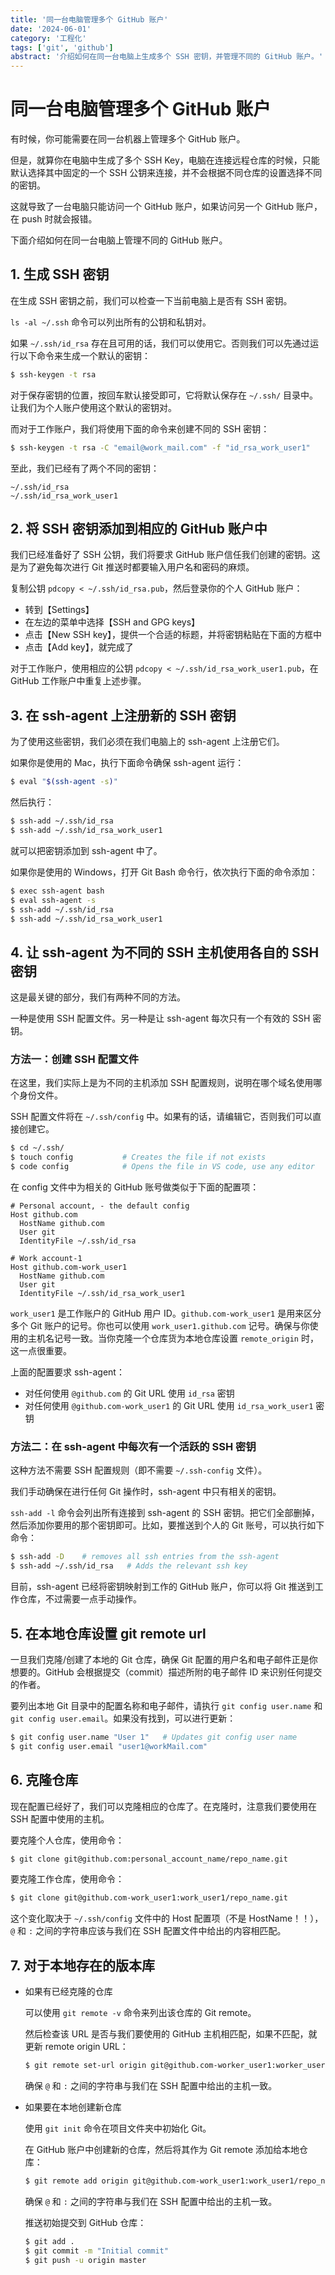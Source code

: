 ```yaml
---
title: '同一台电脑管理多个 GitHub 账户'
date: '2024-06-01'
category: '工程化'
tags: ['git', 'github']
abstract: '介绍如何在同一台电脑上生成多个 SSH 密钥，并管理不同的 GitHub 账户。'
---
```


# 同一台电脑管理多个 GitHub 账户

有时候，你可能需要在同一台机器上管理多个 GitHub 账户。

但是，就算你在电脑中生成了多个 SSH Key，电脑在连接远程仓库的时候，只能默认选择其中固定的一个 SSH 公钥来连接，并不会根据不同仓库的设置选择不同的密钥。

这就导致了一台电脑只能访问一个 GitHub 账户，如果访问另一个 GitHub 账户，在 push 时就会报错。

下面介绍如何在同一台电脑上管理不同的 GitHub 账户。

## 1. 生成 SSH 密钥

在生成 SSH 密钥之前，我们可以检查一下当前电脑上是否有 SSH 密钥。

`ls -al ~/.ssh` 命令可以列出所有的公钥和私钥对。

如果 `~/.ssh/id_rsa` 存在且可用的话，我们可以使用它。否则我们可以先通过运行以下命令来生成一个默认的密钥：

```sh
$ ssh-keygen -t rsa
```

对于保存密钥的位置，按回车默认接受即可，它将默认保存在 `~/.ssh/` 目录中。让我们为个人账户使用这个默认的密钥对。

而对于工作账户，我们将使用下面的命令来创建不同的 SSH 密钥：

```sh
$ ssh-keygen -t rsa -C "email@work_mail.com" -f "id_rsa_work_user1"
```

至此，我们已经有了两个不同的密钥：

```
~/.ssh/id_rsa
~/.ssh/id_rsa_work_user1
```

## 2. 将 SSH 密钥添加到相应的 GitHub 账户中

我们已经准备好了 SSH 公钥，我们将要求 GitHub 账户信任我们创建的密钥。这是为了避免每次进行 Git 推送时都要输入用户名和密码的麻烦。

复制公钥 `pdcopy < ~/.ssh/id_rsa.pub`，然后登录你的个人 GitHub 账户：

- 转到【Settings】
- 在左边的菜单中选择【SSH and GPG keys】
- 点击【New SSH key】，提供一个合适的标题，并将密钥粘贴在下面的方框中
- 点击【Add key】，就完成了

对于工作账户，使用相应的公钥 `pdcopy < ~/.ssh/id_rsa_work_user1.pub`，在 GitHub 工作账户中重复上述步骤。

## 3. 在 ssh-agent 上注册新的 SSH 密钥

为了使用这些密钥，我们必须在我们电脑上的 ssh-agent 上注册它们。

如果你是使用的 Mac，执行下面命令确保 ssh-agent 运行：

```sh
$ eval "$(ssh-agent -s)"
```

然后执行：

```sh
$ ssh-add ~/.ssh/id_rsa
$ ssh-add ~/.ssh/id_rsa_work_user1
```

就可以把密钥添加到 ssh-agent 中了。

如果你是使用的 Windows，打开 Git Bash 命令行，依次执行下面的命令添加：

```sh
$ exec ssh-agent bash
$ eval ssh-agent -s
$ ssh-add ~/.ssh/id_rsa
$ ssh-add ~/.ssh/id_rsa_work_user1
```

## 4. 让 ssh-agent 为不同的 SSH 主机使用各自的 SSH 密钥

这是最关键的部分，我们有两种不同的方法。

一种是使用 SSH 配置文件。另一种是让 ssh-agent 每次只有一个有效的 SSH 密钥。

### 方法一：创建 SSH 配置文件

在这里，我们实际上是为不同的主机添加 SSH 配置规则，说明在哪个域名使用哪个身份文件。

SSH 配置文件将在 `~/.ssh/config` 中。如果有的话，请编辑它，否则我们可以直接创建它。

```sh
$ cd ~/.ssh/
$ touch config           # Creates the file if not exists
$ code config            # Opens the file in VS code, use any editor
```

在 config 文件中为相关的 GitHub 账号做类似于下面的配置项：

```
# Personal account, - the default config
Host github.com
  HostName github.com
  User git
  IdentityFile ~/.ssh/id_rsa

# Work account-1
Host github.com-work_user1
  HostName github.com
  User git
  IdentityFile ~/.ssh/id_rsa_work_user1
```

`work_user1` 是工作账户的 GitHub 用户 ID。`github.com-work_user1` 是用来区分多个 Git 账户的记号。你也可以使用 `work_user1.github.com` 记号。确保与你使用的主机名记号一致。当你克隆一个仓库货为本地仓库设置 `remote_origin` 时，这一点很重要。

上面的配置要求 ssh-agent：

- 对任何使用 `@github.com` 的 Git URL 使用 `id_rsa` 密钥
- 对任何使用 `@github.com-work_user1` 的 Git URL 使用 `id_rsa_work_user1` 密钥

### 方法二：在 ssh-agent 中每次有一个活跃的 SSH 密钥

这种方法不需要 SSH 配置规则（即不需要 `~/.ssh-config` 文件）。

我们手动确保在进行任何 Git 操作时，ssh-agent 中只有相关的密钥。

`ssh-add -l` 命令会列出所有连接到 ssh-agent 的 SSH 密钥。把它们全部删掉，然后添加你要用的那个密钥即可。比如，要推送到个人的 Git 账号，可以执行如下命令：

```sh
$ ssh-add -D    # removes all ssh entries from the ssh-agent
$ ssh-add ~/.ssh/id_rsa   # Adds the relevant ssh key
```

目前，ssh-agent 已经将密钥映射到工作的 GitHub 账户，你可以将 Git 推送到工作仓库，不过需要一点手动操作。

## 5. 在本地仓库设置 git remote url

一旦我们克隆/创建了本地的 Git 仓库，确保 Git 配置的用户名和电子邮件正是你想要的。GitHub 会根据提交（commit）描述所附的电子邮件 ID 来识别任何提交的作者。

要列出本地 Git 目录中的配置名称和电子邮件，请执行 `git config user.name` 和 `git config user.email`。如果没有找到，可以进行更新：

```sh
$ git config user.name "User 1"   # Updates git config user name
$ git config user.email "user1@workMail.com"
```

## 6. 克隆仓库

现在配置已经好了，我们可以克隆相应的仓库了。在克隆时，注意我们要使用在 SSH 配置中使用的主机。

要克隆个人仓库，使用命令：

```sh
$ git clone git@github.com:personal_account_name/repo_name.git
```

要克隆工作仓库，使用命令：

```sh
$ git clone git@github.com-work_user1:work_user1/repo_name.git
```

这个变化取决于 `~/.ssh/config` 文件中的 Host 配置项（不是 HostName！！），`@` 和 `:` 之间的字符串应该与我们在 SSH 配置文件中给出的内容相匹配。

## 7. 对于本地存在的版本库

- 如果有已经克隆的仓库

  可以使用 `git remote -v` 命令来列出该仓库的 Git remote。

  然后检查该 URL 是否与我们要使用的 GitHub 主机相匹配，如果不匹配，就更新 remote origin URL：

  ```sh
  $ git remote set-url origin git@github.com-worker_user1:worker_user1/repo_name.git
  ```

  确保 `@` 和 `:` 之间的字符串与我们在 SSH 配置中给出的主机一致。

- 如果要在本地创建新仓库

  使用 `git init` 命令在项目文件夹中初始化 Git。

  在 GitHub 账户中创建新的仓库，然后将其作为 Git remote 添加给本地仓库：

  ```sh
  $ git remote add origin git@github.com-work_user1:work_user1/repo_name.git
  ```

  确保 `@` 和 `:` 之间的字符串与我们在 SSH 配置中给出的主机一致。

  推送初始提交到 GitHub 仓库：

  ```sh
  $ git add .
  $ git commit -m "Initial commit"
  $ git push -u origin master
  ```
